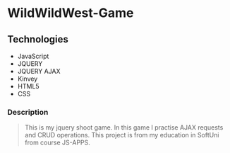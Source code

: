 # WildWildWest-Game

## Technologies
-	JavaScript
-	 JQUERY
-	 JQUERY AJAX
-	 Kinvey 
-	HTML5 
-	CSS

### Description
> This is my jquery shoot game. In this game I practise AJAX requests and CRUD operations. This project is from my education in SoftUni from course JS-APPS.
